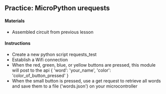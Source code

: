 ## Practice: MicroPython urequests

#### Materials
 - Assembled circuit from previous lesson

#### Instructions
 - Create a new python script requests_test
 - Establish a Wifi connection
 - When the red, green, blue, or yellow buttons are pressed, this module will post to the api { 'word': 'your_name', 'color': 'color_of_button_pressed' }
 - When the small button is pressed, use a get request to retrieve all words and save them to a file ('words.json') on your microcontroller
